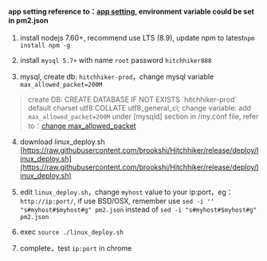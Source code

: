 
#### app setting reference to：[app setting](app-setting.md), environment variable could be set in pm2.json

1. install nodejs 7.60+, recommend use LTS (8.9), update npm to latest`npm install npm -g`

2. install `mysql 5.7+` with name `root` password `hitchhiker888` 

3. mysql, create db: `hitchhiker-prod`，change mysql variable `max_allowed_packet=200M`
> create DB: CREATE DATABASE IF NOT EXISTS \`hitchhiker-prod\` default charset utf8 COLLATE utf8_general_ci;
> change variable: add `max_allowed_packet=200M` under [mysqld] section in /my.conf file, refer to：[change max_allowed_packet](https://stackoverflow.com/questions/8062496/how-to-change-max-allowed-packet-size)

4. download linux_deploy.sh [https://raw.githubusercontent.com/brookshi/Hitchhiker/release/deploy/linux_deploy.sh](https://raw.githubusercontent.com/brookshi/Hitchhiker/release/deploy/linux_deploy.sh)

5. edit `linux_deploy.sh`，change `myhost` value to your ip:port，eg：`http://ip:port/`, if use BSD/OSX, remember use `sed -i '' "s#myhost#$myhost#g" pm2.json` instead of `sed -i "s#myhost#$myhost#g" pm2.json`

6. exec `source ./linux_deploy.sh`

7. complete，test `ip:port` in chrome 

